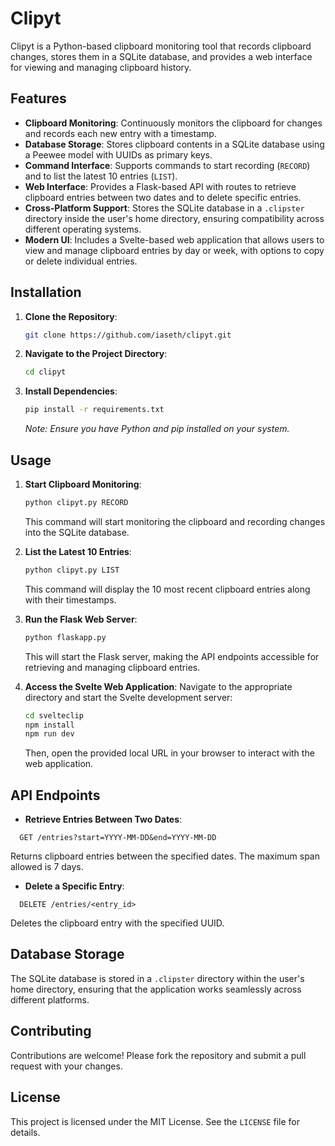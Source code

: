 # Clipyt

Clipyt is a Python-based clipboard monitoring tool that records clipboard changes, stores them in a SQLite database, and provides a web interface for viewing and managing clipboard history.

## Features

- **Clipboard Monitoring**: Continuously monitors the clipboard for changes and records each new entry with a timestamp.
- **Database Storage**: Stores clipboard contents in a SQLite database using a Peewee model with UUIDs as primary keys.
- **Command Interface**: Supports commands to start recording (`RECORD`) and to list the latest 10 entries (`LIST`).
- **Web Interface**: Provides a Flask-based API with routes to retrieve clipboard entries between two dates and to delete specific entries.
- **Cross-Platform Support**: Stores the SQLite database in a `.clipster` directory inside the user's home directory, ensuring compatibility across different operating systems.
- **Modern UI**: Includes a Svelte-based web application that allows users to view and manage clipboard entries by day or week, with options to copy or delete individual entries.

## Installation

1. **Clone the Repository**:
   ```bash
   git clone https://github.com/iaseth/clipyt.git
   ```


2. **Navigate to the Project Directory**:
   ```bash
   cd clipyt
   ```


3. **Install Dependencies**:
   ```bash
   pip install -r requirements.txt
   ```


   *Note: Ensure you have Python and pip installed on your system.*

## Usage

1. **Start Clipboard Monitoring**:
   ```bash
   python clipyt.py RECORD
   ```


   This command will start monitoring the clipboard and recording changes into the SQLite database.

2. **List the Latest 10 Entries**:
   ```bash
   python clipyt.py LIST
   ```


   This command will display the 10 most recent clipboard entries along with their timestamps.

3. **Run the Flask Web Server**:
   ```bash
   python flaskapp.py
   ```


   This will start the Flask server, making the API endpoints accessible for retrieving and managing clipboard entries.

4. **Access the Svelte Web Application**:
   Navigate to the appropriate directory and start the Svelte development server:
   ```bash
   cd svelteclip
   npm install
   npm run dev
   ```


   Then, open the provided local URL in your browser to interact with the web application.

## API Endpoints

- **Retrieve Entries Between Two Dates**:
  
```
  GET /entries?start=YYYY-MM-DD&end=YYYY-MM-DD
  ```


  Returns clipboard entries between the specified dates. The maximum span allowed is 7 days.

- **Delete a Specific Entry**:
  
```
  DELETE /entries/<entry_id>
  ```


  Deletes the clipboard entry with the specified UUID.

## Database Storage

The SQLite database is stored in a `.clipster` directory within the user's home directory, ensuring that the application works seamlessly across different platforms.

## Contributing

Contributions are welcome! Please fork the repository and submit a pull request with your changes.

## License

This project is licensed under the MIT License. See the `LICENSE` file for details.
